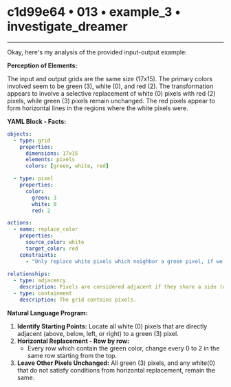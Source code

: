 # c1d99e64 • 013 • example_3 • investigate_dreamer

---
Okay, here's my analysis of the provided input-output example:

**Perception of Elements:**

The input and output grids are the same size (17x15). The primary colors involved seem to be green (3), white (0), and red (2). The transformation appears to involve a selective replacement of white (0) pixels with red (2) pixels, while green (3) pixels remain unchanged. The red pixels appear to form horizontal lines in the regions where the white pixels were.

**YAML Block - Facts:**



```yaml
objects:
  - type: grid
    properties:
      dimensions: 17x15
      elements: pixels
      colors: [green, white, red]

  - type: pixel
    properties:
      color:
        green: 3
        white: 0
        red: 2

actions:
  - name: replace_color
    properties:
      source_color: white
      target_color: red
    constraints:
      - "Only replace white pixels which neighbor a green pixel, if we consider it as a starting point. Every row of green starting point changes from up to down, till the line of 0 changes completely."
      
relationships:
  - type: adjacency
    description: Pixels are considered adjacent if they share a side (not diagonally).
  - type: containment
    description: The grid contains pixels.
```



**Natural Language Program:**

1.  **Identify Starting Points:** Locate all white (0) pixels that are directly adjacent (above, below, left, or right) to a green (3) pixel.
2. **Horizontal Replacement - Row by row:**
      - Every row which contain the green color, change every 0 to 2 in the same row starting from the top.
3.  **Leave Other Pixels Unchanged:** All green (3) pixels, and any white(0) that do not satisfy conditions from horizontal replacement, remain the same.

